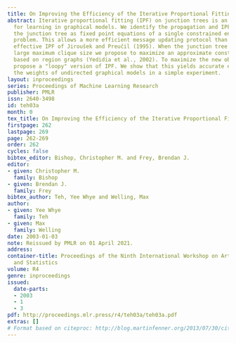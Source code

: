 ```yaml
---
title: On Improving the Efficiency of the Iterative Proportional Fitting Procedure
abstract: Iterative proportional fitting (IPF) on junction trees is an important tool
  for learning in graphical models. We identify the propagation and IPF updates on
  the junction tree as fixed point equations of a single constrained entropy maximization
  problem. This allows a more efficient message updating protocol than the well known
  effective IPF of Jiroušek and Preučil (1995). When the junction tree has an intractably
  large maximum clique size we propose to maximize an approximate constrained entropy
  based on region graphs (Yedidia et al., 2002). To maximize the new objective we
  propose a "loopy" version of IPF. We show that this yields accurate estimates of
  the weights of undirected graphical models in a simple experiment.
layout: inproceedings
series: Proceedings of Machine Learning Research
publisher: PMLR
issn: 2640-3498
id: teh03a
month: 0
tex_title: On Improving the Efficiency of the Iterative Proportional Fitting Procedure
firstpage: 262
lastpage: 269
page: 262-269
order: 262
cycles: false
bibtex_editor: Bishop, Christopher M. and Frey, Brendan J.
editor:
- given: Christopher M.
  family: Bishop
- given: Brendan J.
  family: Frey
bibtex_author: Teh, Yee Whye and Welling, Max
author:
- given: Yee Whye
  family: Teh
- given: Max
  family: Welling
date: 2003-01-03
note: Reissued by PMLR on 01 April 2021.
address:
container-title: Proceedings of the Ninth International Workshop on Artificial Intelligence
  and Statistics
volume: R4
genre: inproceedings
issued:
  date-parts:
  - 2003
  - 1
  - 3
pdf: http://proceedings.mlr.press/r4/teh03a/teh03a.pdf
extras: []
# Format based on citeproc: http://blog.martinfenner.org/2013/07/30/citeproc-yaml-for-bibliographies/
---
```

